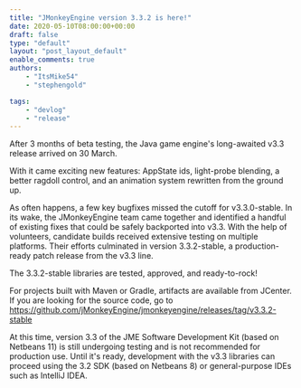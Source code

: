 ```yaml
---
title: "JMonkeyEngine version 3.3.2 is here!"
date: 2020-05-10T08:00:00+00:00
draft: false
type: "default"
layout: "post_layout_default"
enable_comments: true
authors:
    - "ItsMike54"
    - "stephengold"

tags:
    - "devlog"
    - "release"
---
```


After 3 months of beta testing, the Java game engine's long-awaited v3.3 release arrived on 30 March. 

With it came exciting new features:  AppState ids, light-probe blending, a better ragdoll control, and an animation system rewritten from the ground up.

As often happens, a few key bugfixes missed the cutoff for v3.3.0-stable. In its wake, the JMonkeyEngine team came together and identified a handful of existing fixes that could be safely backported into v3.3.  With the help of volunteers, candidate builds received extensive testing on multiple platforms.  Their efforts culminated in version 3.3.2-stable, a production-ready patch release from the v3.3 line.
 <!--more-->

The 3.3.2-stable libraries are tested, approved, and ready-to-rock!

For projects built with Maven or Gradle, artifacts are available from JCenter.  If you are looking for the source code, go to https://github.com/jMonkeyEngine/jmonkeyengine/releases/tag/v3.3.2-stable

At this time, version 3.3 of the JME Software Development Kit (based on Netbeans 11) is still undergoing testing and is not recommended for production use.  Until it's ready, development with the v3.3 libraries can proceed using the 3.2 SDK (based on Netbeans 8) or general-purpose IDEs such as IntelliJ IDEA.

